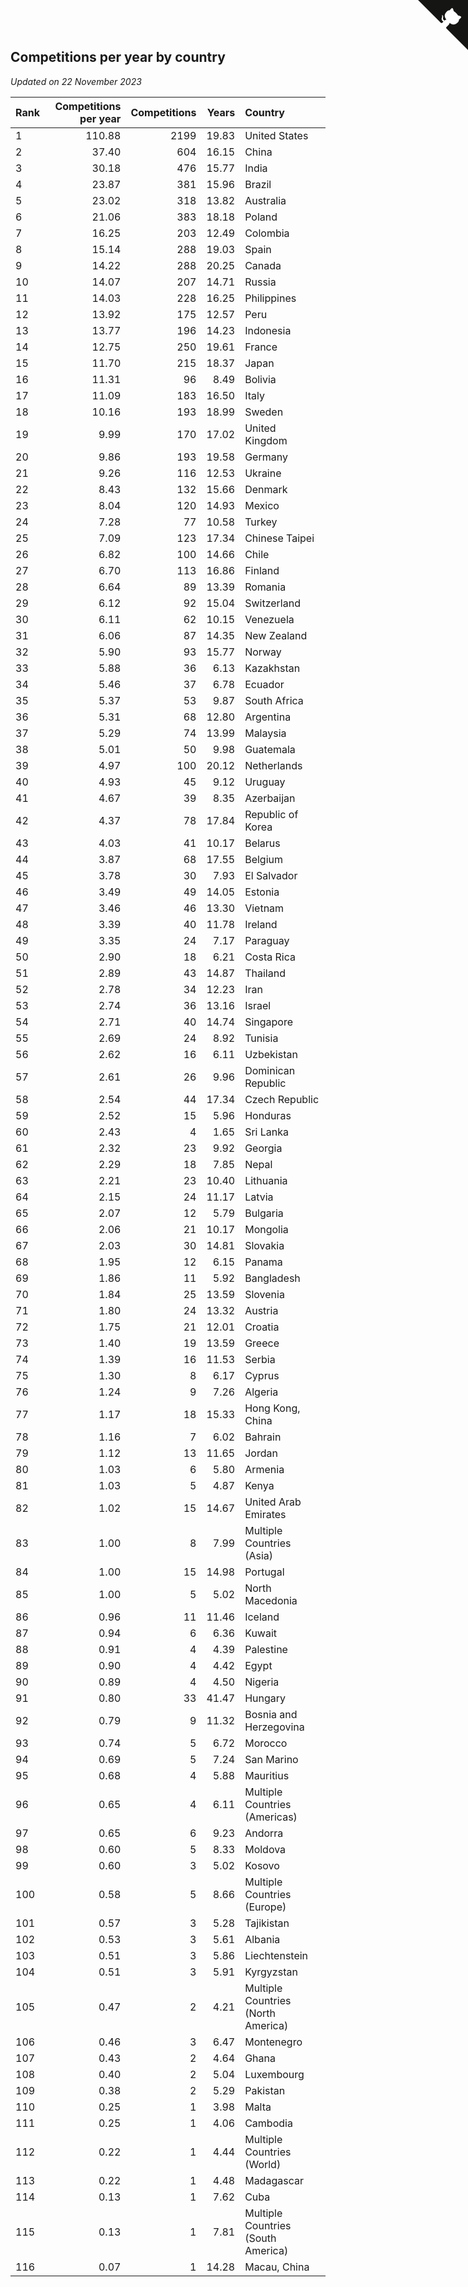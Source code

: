 ## Competitions per year by country

*Updated on 22 November 2023*

| Rank | Competitions per year | Competitions | Years | Country |
| :--- | ---: | ---: | ---: | :--- |
| 1 | 110.88 | 2199 | 19.83 | United States |
| 2 | 37.40 | 604 | 16.15 | China |
| 3 | 30.18 | 476 | 15.77 | India |
| 4 | 23.87 | 381 | 15.96 | Brazil |
| 5 | 23.02 | 318 | 13.82 | Australia |
| 6 | 21.06 | 383 | 18.18 | Poland |
| 7 | 16.25 | 203 | 12.49 | Colombia |
| 8 | 15.14 | 288 | 19.03 | Spain |
| 9 | 14.22 | 288 | 20.25 | Canada |
| 10 | 14.07 | 207 | 14.71 | Russia |
| 11 | 14.03 | 228 | 16.25 | Philippines |
| 12 | 13.92 | 175 | 12.57 | Peru |
| 13 | 13.77 | 196 | 14.23 | Indonesia |
| 14 | 12.75 | 250 | 19.61 | France |
| 15 | 11.70 | 215 | 18.37 | Japan |
| 16 | 11.31 | 96 | 8.49 | Bolivia |
| 17 | 11.09 | 183 | 16.50 | Italy |
| 18 | 10.16 | 193 | 18.99 | Sweden |
| 19 | 9.99 | 170 | 17.02 | United Kingdom |
| 20 | 9.86 | 193 | 19.58 | Germany |
| 21 | 9.26 | 116 | 12.53 | Ukraine |
| 22 | 8.43 | 132 | 15.66 | Denmark |
| 23 | 8.04 | 120 | 14.93 | Mexico |
| 24 | 7.28 | 77 | 10.58 | Turkey |
| 25 | 7.09 | 123 | 17.34 | Chinese Taipei |
| 26 | 6.82 | 100 | 14.66 | Chile |
| 27 | 6.70 | 113 | 16.86 | Finland |
| 28 | 6.64 | 89 | 13.39 | Romania |
| 29 | 6.12 | 92 | 15.04 | Switzerland |
| 30 | 6.11 | 62 | 10.15 | Venezuela |
| 31 | 6.06 | 87 | 14.35 | New Zealand |
| 32 | 5.90 | 93 | 15.77 | Norway |
| 33 | 5.88 | 36 | 6.13 | Kazakhstan |
| 34 | 5.46 | 37 | 6.78 | Ecuador |
| 35 | 5.37 | 53 | 9.87 | South Africa |
| 36 | 5.31 | 68 | 12.80 | Argentina |
| 37 | 5.29 | 74 | 13.99 | Malaysia |
| 38 | 5.01 | 50 | 9.98 | Guatemala |
| 39 | 4.97 | 100 | 20.12 | Netherlands |
| 40 | 4.93 | 45 | 9.12 | Uruguay |
| 41 | 4.67 | 39 | 8.35 | Azerbaijan |
| 42 | 4.37 | 78 | 17.84 | Republic of Korea |
| 43 | 4.03 | 41 | 10.17 | Belarus |
| 44 | 3.87 | 68 | 17.55 | Belgium |
| 45 | 3.78 | 30 | 7.93 | El Salvador |
| 46 | 3.49 | 49 | 14.05 | Estonia |
| 47 | 3.46 | 46 | 13.30 | Vietnam |
| 48 | 3.39 | 40 | 11.78 | Ireland |
| 49 | 3.35 | 24 | 7.17 | Paraguay |
| 50 | 2.90 | 18 | 6.21 | Costa Rica |
| 51 | 2.89 | 43 | 14.87 | Thailand |
| 52 | 2.78 | 34 | 12.23 | Iran |
| 53 | 2.74 | 36 | 13.16 | Israel |
| 54 | 2.71 | 40 | 14.74 | Singapore |
| 55 | 2.69 | 24 | 8.92 | Tunisia |
| 56 | 2.62 | 16 | 6.11 | Uzbekistan |
| 57 | 2.61 | 26 | 9.96 | Dominican Republic |
| 58 | 2.54 | 44 | 17.34 | Czech Republic |
| 59 | 2.52 | 15 | 5.96 | Honduras |
| 60 | 2.43 | 4 | 1.65 | Sri Lanka |
| 61 | 2.32 | 23 | 9.92 | Georgia |
| 62 | 2.29 | 18 | 7.85 | Nepal |
| 63 | 2.21 | 23 | 10.40 | Lithuania |
| 64 | 2.15 | 24 | 11.17 | Latvia |
| 65 | 2.07 | 12 | 5.79 | Bulgaria |
| 66 | 2.06 | 21 | 10.17 | Mongolia |
| 67 | 2.03 | 30 | 14.81 | Slovakia |
| 68 | 1.95 | 12 | 6.15 | Panama |
| 69 | 1.86 | 11 | 5.92 | Bangladesh |
| 70 | 1.84 | 25 | 13.59 | Slovenia |
| 71 | 1.80 | 24 | 13.32 | Austria |
| 72 | 1.75 | 21 | 12.01 | Croatia |
| 73 | 1.40 | 19 | 13.59 | Greece |
| 74 | 1.39 | 16 | 11.53 | Serbia |
| 75 | 1.30 | 8 | 6.17 | Cyprus |
| 76 | 1.24 | 9 | 7.26 | Algeria |
| 77 | 1.17 | 18 | 15.33 | Hong Kong, China |
| 78 | 1.16 | 7 | 6.02 | Bahrain |
| 79 | 1.12 | 13 | 11.65 | Jordan |
| 80 | 1.03 | 6 | 5.80 | Armenia |
| 81 | 1.03 | 5 | 4.87 | Kenya |
| 82 | 1.02 | 15 | 14.67 | United Arab Emirates |
| 83 | 1.00 | 8 | 7.99 | Multiple Countries (Asia) |
| 84 | 1.00 | 15 | 14.98 | Portugal |
| 85 | 1.00 | 5 | 5.02 | North Macedonia |
| 86 | 0.96 | 11 | 11.46 | Iceland |
| 87 | 0.94 | 6 | 6.36 | Kuwait |
| 88 | 0.91 | 4 | 4.39 | Palestine |
| 89 | 0.90 | 4 | 4.42 | Egypt |
| 90 | 0.89 | 4 | 4.50 | Nigeria |
| 91 | 0.80 | 33 | 41.47 | Hungary |
| 92 | 0.79 | 9 | 11.32 | Bosnia and Herzegovina |
| 93 | 0.74 | 5 | 6.72 | Morocco |
| 94 | 0.69 | 5 | 7.24 | San Marino |
| 95 | 0.68 | 4 | 5.88 | Mauritius |
| 96 | 0.65 | 4 | 6.11 | Multiple Countries (Americas) |
| 97 | 0.65 | 6 | 9.23 | Andorra |
| 98 | 0.60 | 5 | 8.33 | Moldova |
| 99 | 0.60 | 3 | 5.02 | Kosovo |
| 100 | 0.58 | 5 | 8.66 | Multiple Countries (Europe) |
| 101 | 0.57 | 3 | 5.28 | Tajikistan |
| 102 | 0.53 | 3 | 5.61 | Albania |
| 103 | 0.51 | 3 | 5.86 | Liechtenstein |
| 104 | 0.51 | 3 | 5.91 | Kyrgyzstan |
| 105 | 0.47 | 2 | 4.21 | Multiple Countries (North America) |
| 106 | 0.46 | 3 | 6.47 | Montenegro |
| 107 | 0.43 | 2 | 4.64 | Ghana |
| 108 | 0.40 | 2 | 5.04 | Luxembourg |
| 109 | 0.38 | 2 | 5.29 | Pakistan |
| 110 | 0.25 | 1 | 3.98 | Malta |
| 111 | 0.25 | 1 | 4.06 | Cambodia |
| 112 | 0.22 | 1 | 4.44 | Multiple Countries (World) |
| 113 | 0.22 | 1 | 4.48 | Madagascar |
| 114 | 0.13 | 1 | 7.62 | Cuba |
| 115 | 0.13 | 1 | 7.81 | Multiple Countries (South America) |
| 116 | 0.07 | 1 | 14.28 | Macau, China |


<a href="https://github.com/JustinTimeCuber/wca_statistics" class="github-corner" aria-label="View source on Github"><svg width="80" height="80" viewBox="0 0 250 250" style="fill:#151513; color:#fff; position: absolute; top: 0; border: 0; right: 0;" aria-hidden="true"><path d="M0,0 L115,115 L130,115 L142,142 L250,250 L250,0 Z"></path><path d="M128.3,109.0 C113.8,99.7 119.0,89.6 119.0,89.6 C122.0,82.7 120.5,78.6 120.5,78.6 C119.2,72.0 123.4,76.3 123.4,76.3 C127.3,80.9 125.5,87.3 125.5,87.3 C122.9,97.6 130.6,101.9 134.4,103.2" fill="currentColor" style="transform-origin: 130px 106px;" class="octo-arm"></path><path d="M115.0,115.0 C114.9,115.1 118.7,116.5 119.8,115.4 L133.7,101.6 C136.9,99.2 139.9,98.4 142.2,98.6 C133.8,88.0 127.5,74.4 143.8,58.0 C148.5,53.4 154.0,51.2 159.7,51.0 C160.3,49.4 163.2,43.6 171.4,40.1 C171.4,40.1 176.1,42.5 178.8,56.2 C183.1,58.6 187.2,61.8 190.9,65.4 C194.5,69.0 197.7,73.2 200.1,77.6 C213.8,80.2 216.3,84.9 216.3,84.9 C212.7,93.1 206.9,96.0 205.4,96.6 C205.1,102.4 203.0,107.8 198.3,112.5 C181.9,128.9 168.3,122.5 157.7,114.1 C157.9,116.9 156.7,120.9 152.7,124.9 L141.0,136.5 C139.8,137.7 141.6,141.9 141.8,141.8 Z" fill="currentColor" class="octo-body"></path></svg></a><style>.github-corner:hover .octo-arm{animation:octocat-wave 560ms ease-in-out}@keyframes octocat-wave{0%,100%{transform:rotate(0)}20%,60%{transform:rotate(-25deg)}40%,80%{transform:rotate(10deg)}}@media (max-width:500px){.github-corner:hover .octo-arm{animation:none}.github-corner .octo-arm{animation:octocat-wave 560ms ease-in-out}}</style>

